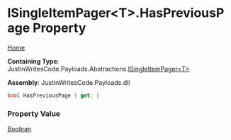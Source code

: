 # ISingleItemPager\<T\>\.HasPreviousPage Property

[Home](../../../../README.md)

**Containing Type**: JustinWritesCode\.Payloads\.Abstractions\.[ISingleItemPager\<T\>](../README.md)

**Assembly**: JustinWritesCode\.Payloads\.dll

```csharp
bool HasPreviousPage { get; }
```

### Property Value

[Boolean](https://docs.microsoft.com/en-us/dotnet/api/system.boolean)


